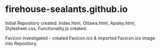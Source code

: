# firehouse-sealants.github.io

Initial Repository created. Index.html, Ottawa.html, Apsley.html, Stylesheet.css, Functionality.js created.

Favicon investigated - created Favicon.ico & imported Favicon.ico image into Repository.
